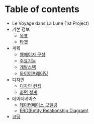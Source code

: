 # Table of contents

* Le Voyage dans La Lune \(1st Project\)
* 기본 정보
  * [목표](undefined/undefined.md)
  * [타겟](undefined/undefined-1.md)
* 계획
  * [웹페이지 구성](undefined-1/undefined.md)
  * [주요기능](undefined-1/undefined-1.md)
  * [개발스택](undefined-1/undefined-3.md)
  * [와이어프레이밍](undefined-1/undefined-2.md)
* 디자인
  * [디자인 컨셉](untitled/undefined.md)
  * [화면 설계](untitled/undefined-1.md)
* 데이터베이스
  * [데이터베이스 모델링](undefined-2/undefined.md)
  * [ERD\(Entity Relationship Diagram\)](undefined-2/erd-entity-relationship-diagram.md)
* [코딩](undefined-3.md)

